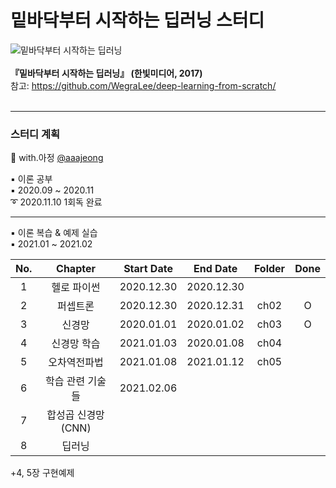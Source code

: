 # 밑바닥부터 시작하는 딥러닝 스터디
 ![밑바닥부터 시작하는 딥러닝](https://www.hanbit.co.kr/data/books/B8475831198_l.jpg)<br><br>
**『밑바닥부터 시작하는 딥러닝』 (한빛미디어, 2017)**<br>
참고:  <https://github.com/WegraLee/deep-learning-from-scratch/><br><br>

---

### 스터디 계획<br>
💜 with.아정 [@aaajeong](https://github.com/aaajeong)

▪ 이론 공부<br>
▪ 2020.09 ~ 2020.11<br>
➰ 2020.11.10 1회독 완료

----
▪ 이론 복습 & 예제 실습 <br/>
▪ 2021.01 ~ 2021.02<br>

|No.|Chapter|Start Date|End Date|Folder|Done|
|:--:|:-------:|:---:|:---:|:---:|:---:|
|1|헬로 파이썬|2020.12.30|2020.12.30|||
|2|퍼셉트론|2020.12.30|2020.12.31|ch02|O|
|3|신경망|2020.01.01|2020.01.02|ch03|O|
|4|신경망 학습|2021.01.03|2020.01.08|ch04||
|5|오차역전파법|2021.01.08|2021.01.12|ch05||
|6|학습 관련 기술들|2021.02.06||||
|7|합성곱 신경망(CNN)|||||
|8|딥러닝|||||

+4, 5장 구현예제
